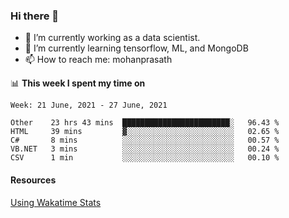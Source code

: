 ### Hi there 👋

- 🔭 I’m currently working as a data scientist.
- 🌱 I’m currently learning tensorflow, ML, and MongoDB
- 📫 How to reach me: mohanprasath

📊 **This week I spent my time on**
<!--START_SECTION:waka-->
```text
Week: 21 June, 2021 - 27 June, 2021

Other    23 hrs 43 mins  ████████████████████████░   96.43 % 
HTML     39 mins         ▓░░░░░░░░░░░░░░░░░░░░░░░░   02.65 % 
C#       8 mins          ░░░░░░░░░░░░░░░░░░░░░░░░░   00.57 % 
VB.NET   3 mins          ░░░░░░░░░░░░░░░░░░░░░░░░░   00.24 % 
CSV      1 min           ░░░░░░░░░░░░░░░░░░░░░░░░░   00.10 % 
```
<!--END_SECTION:waka-->

#### Resources
[Using Wakatime Stats](https://github.com/marketplace/actions/waka-readme)
